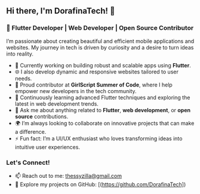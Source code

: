 ## Hi there, I'm DorafinaTech! 👋

### 🚀 Flutter Developer | Web Developer | Open Source Contributor

I’m passionate about creating beautiful and efficient mobile applications and websites. My journey in tech is driven by curiosity and a desire to turn ideas into reality.

- 🔭 Currently working on building robust and scalable apps using **Flutter**.
- 🌐 I also develop dynamic and responsive websites tailored to user needs.
- 🤝 Proud contributor at **GirlScript Summer of Code**, where I help empower new developers in the tech community.
- 🌱 Continuously learning advanced Flutter techniques and exploring the latest in web development trends.
- 💬 Ask me about anything related to **Flutter**, **web development**, or **open source** contributions.
- 🌍 I’m always looking to collaborate on innovative projects that can make a difference.
- ⚡ Fun fact: I’m a UI/UX enthusiast who loves transforming ideas into intuitive user experiences.

### Let's Connect!
- 📫 Reach out to me: thessyzilla@gmail.com
- 🔗 Explore my projects on GitHub: [(https://github.com/DorafinaTech])
